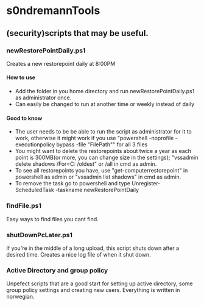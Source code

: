 # s0ndremannTools
## (security)scripts that may be useful.

### newRestorePointDaily.ps1
Creates a new restorepoint daily at 8:00PM
#### How to use
- Add the folder in you home directory and run newRestorePointDaily.ps1 as administrator once.
- Can easily be changed to run at another time or weekly instead of daily
#### Good to know
- The user needs to be be able to run the script as administrator for it to work, otherwise it might work if you use
"powershell -noprofile -executionpolicy bypass -file "FilePath"" for all 3 files
- You might want to delete the restorepoints about twice a year as each point is 300MB(or more, you can change size in the settings);
"vssadmin delete shadows /For=C: /oldest" or /all in cmd as admin.
- To see all restorepoints you have, use "get-computerrestorepoint" in powershell as admin or "vssadmin list shadows" in cmd as admin.
- To remove the task go to powershell and type Unregister-ScheduledTask -taskname newRestorePointDaily

### findFile.ps1
Easy ways to find files you cant find.
### shutDownPcLater.ps1
If you're in the middle of a long upload, this script shuts down after a desired time. Creates a nice log file of when it shut down.
### Active Directory and group policy
Unpefect scripts that are a good start for setting up active directory, some group policy settings and creating new users. Everything is written in norwegian.